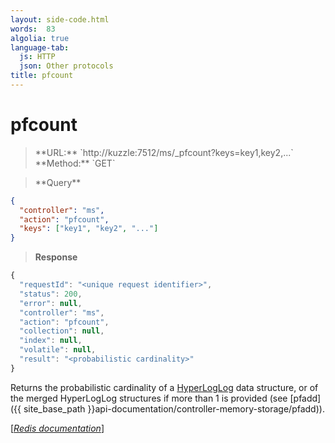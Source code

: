 ```yaml
---
layout: side-code.html
words:  83
algolia: true
language-tab:
  js: HTTP
  json: Other protocols
title: pfcount
---
```


# pfcount




<blockquote class="js">
<p>
**URL:** `http://kuzzle:7512/ms/_pfcount?keys=key1,key2,...`  
**Method:** `GET`
</p>
</blockquote>

<blockquote class="json">
<p>
**Query**
</p>
</blockquote>


```json
{
  "controller": "ms",
  "action": "pfcount",
  "keys": ["key1", "key2", "..."]
}
```

>**Response**

```javascript
{
  "requestId": "<unique request identifier>",
  "status": 200,
  "error": null,
  "controller": "ms",
  "action": "pfcount",
  "collection": null,
  "index": null,
  "volatile": null,
  "result": "<probabilistic cardinality>"
}
```

Returns the probabilistic cardinality of a [HyperLogLog](https://en.wikipedia.org/wiki/HyperLogLog) data structure, or of the merged HyperLogLog structures if more than 1 is provided (see [pfadd]({{ site_base_path }}api-documentation/controller-memory-storage/pfadd)).

[[_Redis documentation_]](https://redis.io/commands/pfcount)

